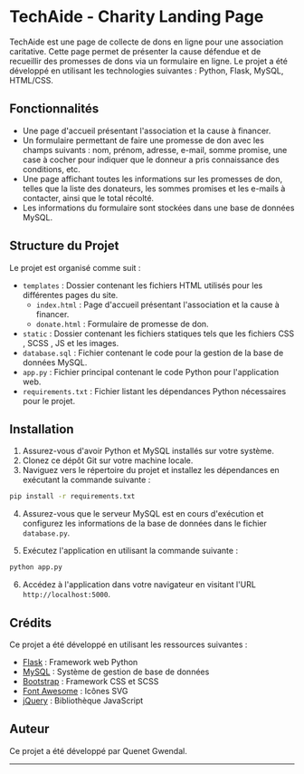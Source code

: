 # TechAide - Charity Landing Page

TechAide est une page de collecte de dons en ligne pour une association caritative. Cette page permet de présenter la cause défendue et de recueillir des promesses de dons via un formulaire en ligne. Le projet a été développé en utilisant les technologies suivantes : Python, Flask, MySQL, HTML/CSS.

## Fonctionnalités

- Une page d'accueil présentant l'association et la cause à financer.
- Un formulaire permettant de faire une promesse de don avec les champs suivants : nom, prénom, adresse, e-mail, somme promise, une case à cocher pour indiquer que le donneur a pris connaissance des conditions, etc.
- Une page affichant toutes les informations sur les promesses de don, telles que la liste des donateurs, les sommes promises et les e-mails à contacter, ainsi que le total récolté.
- Les informations du formulaire sont stockées dans une base de données MySQL.

## Structure du Projet

Le projet est organisé comme suit :

- `templates` : Dossier contenant les fichiers HTML utilisés pour les différentes pages du site.
    - `index.html` : Page d'accueil présentant l'association et la cause à financer.
    - `donate.html` : Formulaire de promesse de don.
- `static` : Dossier contenant les fichiers statiques tels que les fichiers CSS , SCSS , JS et les images.
- `database.sql` : Fichier contenant le code pour la gestion de la base de données MySQL.
- `app.py` : Fichier principal contenant le code Python pour l'application web.
- `requirements.txt` : Fichier listant les dépendances Python nécessaires pour le projet.

## Installation

1. Assurez-vous d'avoir Python et MySQL installés sur votre système.
2. Clonez ce dépôt Git sur votre machine locale.
3. Naviguez vers le répertoire du projet et installez les dépendances en exécutant la commande suivante :

```bash
pip install -r requirements.txt
```

4. Assurez-vous que le serveur MySQL est en cours d'exécution et configurez les informations de la base de données dans le fichier `database.py`.

5. Exécutez l'application en utilisant la commande suivante :

```bash
python app.py
```

6. Accédez à l'application dans votre navigateur en visitant l'URL `http://localhost:5000`.

## Crédits

Ce projet a été développé en utilisant les ressources suivantes :

- [Flask](https://flask.palletsprojects.com/) : Framework web Python
- [MySQL](https://www.mysql.com/) : Système de gestion de base de données
- [Bootstrap](https://getbootstrap.com/) : Framework CSS et SCSS
- [Font Awesome](https://fontawesome.com/) : Icônes SVG
- [jQuery](https://jquery.com/) : Bibliothèque JavaScript

## Auteur

Ce projet a été développé par Quenet Gwendal.

---
